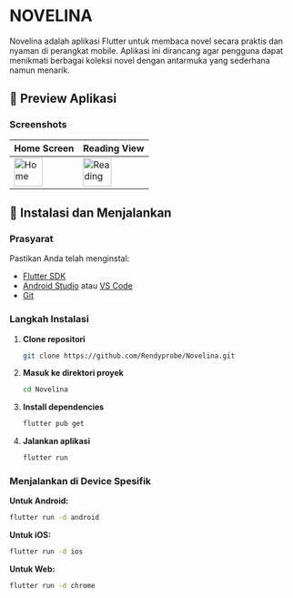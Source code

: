 # NOVELINA

Novelina adalah aplikasi Flutter untuk membaca novel secara praktis dan nyaman di perangkat mobile. Aplikasi ini dirancang agar pengguna dapat menikmati berbagai koleksi novel dengan antarmuka yang sederhana namun menarik.

## 📱 Preview Aplikasi

### Screenshots

| Home Screen | Reading View |
|-------------|--------------|
| <img src="https://i.ibb.co.com/yFJRnRnX/Screenshot-20250921-103207.jpg" alt="Home" width="50"/> | <img src="https://i.ibb.co.com/XZ5sZM0Z/Screenshot-20250921-103224.jpg" alt="Reading" width="50"/> |
## 🚀 Instalasi dan Menjalankan

### Prasyarat

Pastikan Anda telah menginstal:
- [Flutter SDK](https://flutter.dev/docs/get-started/install)
- [Android Studio](https://developer.android.com/studio) atau [VS Code](https://code.visualstudio.com/)
- [Git](https://git-scm.com/)

### Langkah Instalasi

1. **Clone repositori**
   ```bash
   git clone https://github.com/Rendyprobe/Novelina.git
   ```

2. **Masuk ke direktori proyek**
   ```bash
   cd Novelina
   ```

3. **Install dependencies**
   ```bash
   flutter pub get
   ```

4. **Jalankan aplikasi**
   ```bash
   flutter run
   ```

### Menjalankan di Device Spesifik

**Untuk Android:**
```bash
flutter run -d android
```

**Untuk iOS:**
```bash
flutter run -d ios
```

**Untuk Web:**
```bash
flutter run -d chrome
```
